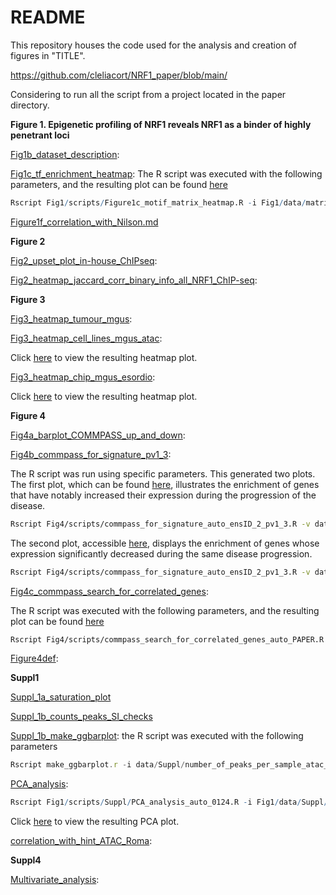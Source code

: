 # README

This repository houses the code used for the analysis and creation of figures in "TITLE".

https://github.com/cleliacort/NRF1_paper/blob/main/

Considering to run all the script from a project located in the paper directory.

**Figure 1. Epigenetic profiling of NRF1 reveals NRF1 as a binder of highly penetrant loci**

[Fig1b_dataset_description](https://github.com/cleliacort/NRF1_paper/blob/main/Fig1/scripts/Figure1b_dataset_pheno_description.md): 

[Fig1c_tf_enrichment_heatmap](https://github.com/cleliacort/NRF1_paper/blob/main/Fig1/scripts/Figure1c_motif_matrix_heatmap.R): The R script was executed with the following parameters, and the resulting plot can be found [here](https://github.com/cleliacort/NRF1_paper/blob/main/Fig1/figures/heatmap_motifs_score_obs_exp_atac_tumour_mgus_0423_groupv2_manhattan_ward.D2.png)

```r
Rscript Fig1/scripts/Figure1c_motif_matrix_heatmap.R -i Fig1/data/matrix_motif_atac_tumour_mgus_0423_groupv2.txt -o Fig1/ -p heatmap_motifs_score_obs_exp_atac_tumour_mgus_0423_groupv2 -c 3 -store_rc TRUE
```

[Figure1f_correlation_with_Nilson.md](https://github.com/cleliacort/NRF1_paper/blob/main/Fig1/scripts/Figure1f_correlation_with_Nilson.md)

**Figure 2**

[Fig2_upset_plot_in-house_ChIPseq](https://github.com/cleliacort/NRF1_paper/blob/main/Fig2/scripts/Figure2_upset_plot_in-house_ChIPseq.md):

[Fig2_heatmap_jaccard_corr_binary_info_all_NRF1_ChIP-seq](https://github.com/cleliacort/NRF1_paper/blob/main/Fig2/scripts/Figure2_heatmap_jaccard_corr_binary_info_all_NRF1_ChIP-seq.md):

**Figure 3**

[Fig3_heatmap_tumour_mgus](https://github.com/cleliacort/NRF1_paper/blob/main/Fig3/scripts/Fig3_heatmap_tumour_mgus.md):

[Fig3_heatmap_cell_lines_mgus_atac](https://github.com/cleliacort/NRF1_paper/blob/main/Fig3/scripts/deeptool_heatmap_atac_1023_PAPER.sh):

Click [here](https://github.com/cleliacort/NRF1_paper/blob/main/Fig3/figures/deptools_plotprofile_NRF1_consensus_TUMOUR_OF_MGUS_U266_RPMI_KMS27_ON_10_master_list_consensus_our_chip_1123_2000_5000_5000_0_2_kmeans1_colorList7.png) to view the resulting heatmap plot.

[Fig3_heatmap_chip_mgus_esordio](https://github.com/cleliacort/NRF1_paper/blob/main/Fig3/scripts/deeptool_heatmap_chip_mgus_esordio_0923_PAPER.sh):

Click [here](https://github.com/cleliacort/NRF1_paper/blob/main/Fig3/figures/deptools_heatmap_plotprofile_master_list_consensus_nrf1_cleaned_from_mgsu_on_CHIP_ESORDIO_ands_MGUS_1123_2000_5000_5000_0_20_kmeans1_colorList7.png) to view the resulting heatmap plot.

**Figure 4**

[Fig4a_barplot_COMMPASS_up_and_down](https://github.com/cleliacort/NRF1_paper/blob/main/Fig4/scripts/Figure4a_barplot_COMMPASS_up_and_down_PAPER.md):

[Fig4b_commpass_for_signature_pv1_3](https://github.com/cleliacort/NRF1_paper/blob/main/Fig4/scripts/commpass_for_signature_auto_ensID_2_pv1_3_PAPER.R):

The R script was run using specific parameters. This generated two plots. The first plot, which can be found [here](https://github.com/cleliacort/NRF1_paper/blob/main/Fig4/figures/compass_progression_10_master_list_consensus_our_chip_1123_ANNOTATED_selected_TSS_minus_plus_2kb_UP_pv1_3.png), illustrates the enrichment of genes that have notably increased their expression during the progression of the disease. 

```bash
Rscript Fig4/scripts/commpass_for_signature_auto_ensID_2_pv1_3.R -v data/MMRF_CoMMpass_IA17_PER_PATIENT_VISIT_V2.tsv -g data/MMRF_CoMMpass_IA17_PER_PATIENT_V2.tsv -i data/10_master_list_consensus_our_chip_1123_ANNOTATED_selected_TSS_minus_plus_2kb_GENE_NAME.bed -r data/MMRF_CoMMpass_IA17_salmon_geneUnstranded_tpm.tsv -o figures -p compass_progression_10_master_list_consensus_our_chip_1123_ANNOTATED_selected_TSS_minus_plus_2kb -t compass_progression_10_master_list_consensus_our_chip_1123_ANNOTATED_selected_TSS_minus_plus_2kb -c "CD138pos" -s TRUE -S "UP" -sub T
```

The second plot, accessible [here](https://github.com/cleliacort/NRF1_paper/blob/main/Fig4/figures/compass_progression_10_master_list_consensus_our_chip_1123_ANNOTATED_selected_TSS_minus_plus_2kb_DOWN_pv1_3.png), displays the enrichment of genes whose expression significantly decreased during the same disease progression.

```bash
Rscript Fig4/scripts/commpass_for_signature_auto_ensID_2_pv1_3.R -v data/MMRF_CoMMpass_IA17_PER_PATIENT_VISIT_V2.tsv -g data/MMRF_CoMMpass_IA17_PER_PATIENT_V2.tsv -i data/10_master_list_consensus_our_chip_1123_ANNOTATED_selected_TSS_minus_plus_2kb_GENE_NAME.bed -r data/MMRF_CoMMpass_IA17_salmon_geneUnstranded_tpm.tsv -o figures -p compass_progression_10_master_list_consensus_our_chip_1123_ANNOTATED_selected_TSS_minus_plus_2kb -t compass_progression_10_master_list_consensus_our_chip_1123_ANNOTATED_selected_TSS_minus_plus_2kb -c "CD138pos" -s TRUE -S "DOWN" -sub T
```

[Fig4c_commpass_search_for_correlated_genes](https://github.com/cleliacort/NRF1_paper/blob/main/Fig4/scripts/Figure4d_correct_scale_heatmap_highly_correlated_TSS_PAPER.Rmd):

The R script was executed with the following parameters, and the resulting plot can be found [here](https://github.com/cleliacort/NRF1_paper/blob/main/Fig4/figures/heatmap_correlation_compass_progression_10_master_list_consensus_our_chip_1123_ANNOTATED_selected_TSS_minus_plus_2kb_UP_05_wilcox_OR_ISS_pv1_3_0124_manhattan_ward.D_manhattan_ward.D.png)

```bash
Rscript Fig4/scripts/commpass_search_for_correlated_genes_auto_PAPER.R -r data/MMRF_CoMMpass_IA17_salmon_geneUnstranded_tpm.tsv -g data/compass_progression_10_master_list_consensus_our_chip_1123_ANNOTATED_selected_TSS_minus_plus_2kb_UP_05_wilcox_OR_ISS_pv1_3_GENE_NAME.txt -o figures -p heatmap_correlation_compass_progression_10_master_list_consensus_our_chip_1123_ANNOTATED_selected_TSS_minus_plus_2kb_UP_05_wilcox_OR_ISS_pv1_3_0124 -R 2 -C 2 -store_rc T -sub T -t UP -title "Correlation of genes increasing-UP during disease progression matching 10_master_list_consensus_our_chip_1123_ANNOTATED_selected_TSS_minus_plus_2kb_UP_05_wilcox_OR_ISS_pv1_3"
```

[Figure4def](https://github.com/cleliacort/NRF1_paper/blob/main/Fig4/scripts/Figure4_correct_scale_heatmap_highly_correlated_TSS_PAPER.md):

**Suppl1**

[Suppl_1a_saturation_plot](https://github.com/cleliacort/NRF1_paper/blob/main/Fig4/scripts/Suppl/Suppl_1a_saturation_plot.md)

[Suppl_1b_counts_peaks_SI_checks](https://github.com/cleliacort/NRF1_paper/blob/main/Fig4/scripts/Suppl/Suppl_1b_counts_peaks_SI_checks.md)

[Suppl_1b_make_ggbarplot](https://github.com/cleliacort/NRF1_paper/blob/main/Fig4/scripts/Suppl/Suppl_1b_make_ggbarplot.R): the R script was executed with the following parameters

```jsx
Rscript make_ggbarplot.r -i data/Suppl/number_of_peaks_per_sample_atac_tumour_mgus_2023.txt -o figures/Suppl -p peaks_for_SI_atac_tumour_mgus_0423.png -x "Filename" -y "NumLines" -pheno data/Suppl/sample_sheet_official_clinical_2023_subsetted_PHENOTYPE.csv -y_lab "Number of peaks" -x_lab ""
```

[PCA_analysis](https://github.com/cleliacort/NRF1_paper/blob/main/Fig1/scripts/Suppl/PCA_analysis_auto_0124.R):

```r
Rscript Fig1/scripts/Suppl/PCA_analysis_auto_0124.R -i Fig1/data/Suppl/matrix_with_multicov_atac_mgus_MAXIMUM_VALUE_0423.txt -o Fig1/figures/Suppl/ -p "PCA_master_list_tumour_of_tumour_samples.png" -pheno Fig1/data/Suppl/sample_sheet_official_clinical_2023_subsetted_PHENOTYPE.csv
```

Click [here](https://github.com/cleliacort/NRF1_paper/blob/main/Fig1/figures/Suppl/PCA_master_list_tumour_of_tumour_samples.png) to view the resulting PCA plot.

[correlation_with_hint_ATAC_Roma](https://github.com/cleliacort/NRF1_paper/blob/main/Fig1/scripts/Suppl/correlation_with_hint_ATAC_Roma.md):

**Suppl4**

[Multivariate_analysis](https://github.com/cleliacort/NRF1_paper/blob/main/Fig4/scripts/Suppl/multivariate_analysis_PAPER.md):